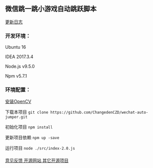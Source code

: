 ## 微信跳一跳小游戏自动跳跃脚本

[更新日志](/CHANGE_LOG.md)

### 开发环境：

Ubuntu 16

IDEA 2017.3.4

Node.js v9.5.0

Npm v5.7.1

### 环境配置：

[安装OpenCV](https://github.com/peterbraden/node-opencv)

下载本项目 ``git clone https://github.com/ChangedenCZD/wechat-auto-jumper.git``

初始化项目 ``npm install``

更新项目依赖 ``npm up -save``

运行项目 ``node ./src/index-2.0.js``

####
[ 意见反馈 ](https://github.com/ChangedenCZD/wechat-auto-jumper/issues)
[ 开源网站 ](https://www.chansos.com)
[ 其它开源项目 ](https://github.com/ChangedenCZD?tab=repositories)
####

